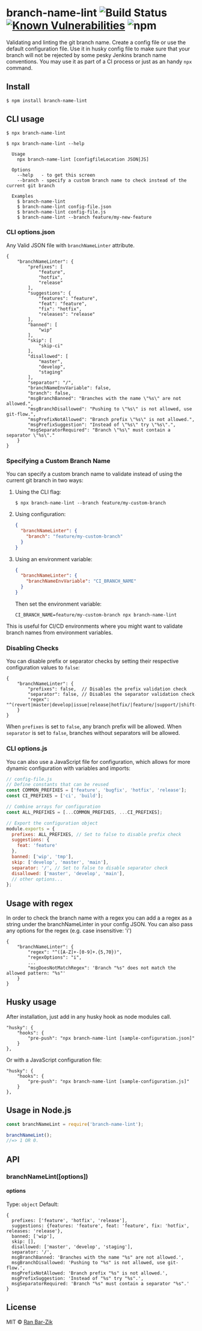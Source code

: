 # branch-name-lint ![Build Status](https://github.com/barzik/branch-name-lint/workflows/Branch%20Lint%20Name%20CI/badge.svg) [![Known Vulnerabilities](https://snyk.io/test/github/barzik/branch-name-lint/badge.svg)](https://snyk.io/test/github/barzik//branch-name-lint) ![npm](https://img.shields.io/npm/dt/branch-name-lint)

Validating and linting the git branch name. Create a config file or use the default configuration file. Use it in husky config file to make sure that your branch will not be rejected by some pesky Jenkins branch name conventions. You may use it as part of a CI process or just as an handy `npx` command.

## Install

```
$ npm install branch-name-lint
```

## CLI usage

```
$ npx branch-name-lint
```

```
$ npx branch-name-lint --help

  Usage
    npx branch-name-lint [configfileLocation JSON|JS]

  Options
    --help   - to get this screen
    --branch - specify a custom branch name to check instead of the current git branch

  Examples
    $ branch-name-lint
    $ branch-name-lint config-file.json
    $ branch-name-lint config-file.js
    $ branch-name-lint --branch feature/my-new-feature
```

### CLI options.json

Any Valid JSON file with `branchNameLinter` attribute.

```
{
    "branchNameLinter": {
        "prefixes": [
            "feature",
            "hotfix",
            "release"
        ],
        "suggestions": {
            "features": "feature",
            "feat": "feature",
            "fix": "hotfix",
            "releases": "release"
        ],
        "banned": [
            "wip"
        ],
        "skip": [
            "skip-ci"
        ],
        "disallowed": [
            "master",
            "develop",
            "staging"
        ],
        "separator": "/",
        "branchNameEnvVariable": false,
        "branch": false,
        "msgBranchBanned": "Branches with the name \"%s\" are not allowed.",
        "msgBranchDisallowed": "Pushing to \"%s\" is not allowed, use git-flow.",
        "msgPrefixNotAllowed": "Branch prefix \"%s\" is not allowed.",
        "msgPrefixSuggestion": "Instead of \"%s\" try \"%s\".",
        "msgSeparatorRequired": "Branch \"%s\" must contain a separator \"%s\"."
    }
}
```

### Specifying a Custom Branch Name

You can specify a custom branch name to validate instead of using the current git branch in two ways:

1. Using the CLI flag:
   ```
   $ npx branch-name-lint --branch feature/my-custom-branch
   ```

2. Using configuration:
   ```json
   {
     "branchNameLinter": {
       "branch": "feature/my-custom-branch"
     }
   }
   ```

3. Using an environment variable:
   ```json
   {
     "branchNameLinter": {
       "branchNameEnvVariable": "CI_BRANCH_NAME"
     }
   }
   ```

   Then set the environment variable:
   ```
   CI_BRANCH_NAME=feature/my-custom-branch npx branch-name-lint
   ```

This is useful for CI/CD environments where you might want to validate branch names from environment variables.

### Disabling Checks

You can disable prefix or separator checks by setting their respective configuration values to `false`:

```
{
    "branchNameLinter": {
        "prefixes": false,  // Disables the prefix validation check
        "separator": false, // Disables the separator validation check
        "regex": "^(revert|master|develop|issue|release|hotfix/|feature/|support/|shift-)"
    }
}
```

When `prefixes` is set to `false`, any branch prefix will be allowed. When `separator` is set to `false`, branches without separators will be allowed.

### CLI options.js

You can also use a JavaScript file for configuration, which allows for more dynamic configuration with variables and imports:

```js
// config-file.js
// Define constants that can be reused 
const COMMON_PREFIXES = ['feature', 'bugfix', 'hotfix', 'release'];
const CI_PREFIXES = ['ci', 'build'];

// Combine arrays for configuration
const ALL_PREFIXES = [...COMMON_PREFIXES, ...CI_PREFIXES];

// Export the configuration object
module.exports = {
  prefixes: ALL_PREFIXES, // Set to false to disable prefix check
  suggestions: {
    feat: 'feature'
  },
  banned: ['wip', 'tmp'],
  skip: ['develop', 'master', 'main'],
  separator: '/', // Set to false to disable separator check
  disallowed: ['master', 'develop', 'main'],
  // other options...
};
```

## Usage with regex

In order to check the branch name with a regex you can add a a regex as a string under the branchNameLinter in your config JSON. You can also pass any options for the regex (e.g. case insensitive: 'i')

```
{
    "branchNameLinter": {
		"regex": "^([A-Z]+-[0-9]+.{5,70})",
        "regexOptions": "i",
		...
        "msgDoesNotMatchRegex": 'Branch "%s" does not match the allowed pattern: "%s"'
	}
}
```

## Husky usage

After installation, just add in any husky hook as node modules call.

```
"husky": {
    "hooks": {
        "pre-push": "npx branch-name-lint [sample-configuration.json]"
    }
},
```

Or with a JavaScript configuration file:

```
"husky": {
    "hooks": {
        "pre-push": "npx branch-name-lint [sample-configuration.js]"
    }
},
```

## Usage in Node.js

```js
const branchNameLint = require('branch-name-lint');

branchNameLint();
//=> 1 OR 0.
```

## API

### branchNameLint([options])

#### options

Type: `object`
Default:

```
{
  prefixes: ['feature', 'hotfix', 'release'],
  suggestions: {features: 'feature', feat: 'feature', fix: 'hotfix', releases: 'release'},
  banned: ['wip'],
  skip: [],
  disallowed: ['master', 'develop', 'staging'],
  separator: '/',
  msgBranchBanned: 'Branches with the name "%s" are not allowed.',
  msgBranchDisallowed: 'Pushing to "%s" is not allowed, use git-flow.',
  msgPrefixNotAllowed: 'Branch prefix "%s" is not allowed.',
  msgPrefixSuggestion: 'Instead of "%s" try "%s".',
  msgSeparatorRequired: 'Branch "%s" must contain a separator "%s".'
}
```

## License

MIT © [Ran Bar-Zik](https://internet-israel.com)
